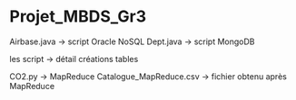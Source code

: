 # Projet_MBDS_Gr3

Airbase.java -> script Oracle NoSQL
Dept.java -> script MongoDB

les script -> détail créations tables

CO2.py -> MapReduce
Catalogue_MapReduce.csv -> fichier obtenu après MapReduce

